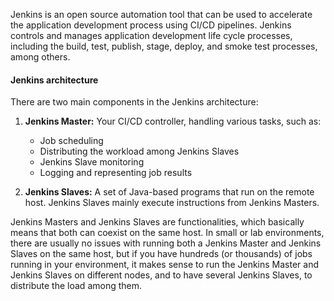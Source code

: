 Jenkins is an open source automation tool that can be used to accelerate the application development process using CI/CD pipelines. Jenkins controls and manages application development life cycle processes, including the build, test, publish, stage, deploy, and smoke test processes, among others.

#### Jenkins architecture

There are two main components in the Jenkins architecture:

1. **Jenkins Master:** Your CI/CD controller, handling various tasks, such as:
    - Job scheduling
    - Distributing the workload among Jenkins Slaves
    - Jenkins Slave monitoring
    - Logging and representing job results

2. **Jenkins Slaves:** A set of Java-based programs that run on the remote host. Jenkins Slaves mainly execute instructions from Jenkins Masters. 

Jenkins Masters and Jenkins Slaves are functionalities, which basically means that both can coexist on the same host. In small or lab environments, there are usually no issues with running both a Jenkins Master and Jenkins Slaves on the same host, but if you have hundreds (or thousands) of jobs running in your environment, it makes sense to run the Jenkins Master and Jenkins Slaves on different nodes, and to have several Jenkins Slaves, to distribute the load among them. 

